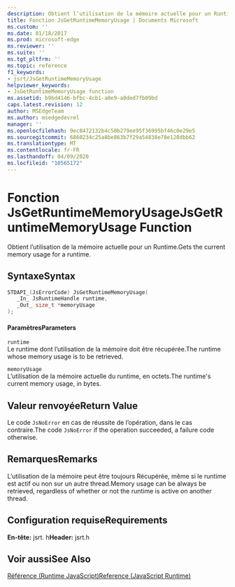 ```yaml
---
description: Obtient l’utilisation de la mémoire actuelle pour un Runtime.
title: Fonction JsGetRuntimeMemoryUsage | Documents Microsoft
ms.custom: ''
ms.date: 01/18/2017
ms.prod: microsoft-edge
ms.reviewer: ''
ms.suite: ''
ms.tgt_pltfrm: ''
ms.topic: reference
f1_keywords:
- jsrt/JsGetRuntimeMemoryUsage
helpviewer_keywords:
- JsGetRuntimeMemoryUsage function
ms.assetid: b9bd4146-bfbc-4cb1-a0e9-a0ded7fb09bd
caps.latest.revision: 12
author: MSEdgeTeam
ms.author: msedgedevrel
manager: ''
ms.openlocfilehash: 9ec8472132b4c50b279ee95f36995bf46c0e29e5
ms.sourcegitcommit: 6860234c25a8be863b7f29a54838e78e120dbb62
ms.translationtype: MT
ms.contentlocale: fr-FR
ms.lasthandoff: 04/09/2020
ms.locfileid: "10565172"
---
```

# <span data-ttu-id="c76f6-103">Fonction JsGetRuntimeMemoryUsage</span><span class="sxs-lookup"><span data-stu-id="c76f6-103">JsGetRuntimeMemoryUsage Function</span></span>
<span data-ttu-id="c76f6-104">Obtient l’utilisation de la mémoire actuelle pour un Runtime.</span><span class="sxs-lookup"><span data-stu-id="c76f6-104">Gets the current memory usage for a runtime.</span></span>  
  
## <span data-ttu-id="c76f6-105">Syntaxe</span><span class="sxs-lookup"><span data-stu-id="c76f6-105">Syntax</span></span>  
  
```cpp  
STDAPI_(JsErrorCode) JsGetRuntimeMemoryUsage(  
   _In_ JsRuntimeHandle runtime,  
   _Out_ size_t *memoryUsage  
);  
```  
  
#### <span data-ttu-id="c76f6-106">Paramètres</span><span class="sxs-lookup"><span data-stu-id="c76f6-106">Parameters</span></span>  
 `runtime`  
 <span data-ttu-id="c76f6-107">Le runtime dont l’utilisation de la mémoire doit être récupérée.</span><span class="sxs-lookup"><span data-stu-id="c76f6-107">The runtime whose memory usage is to be retrieved.</span></span>  
  
 `memoryUsage`  
 <span data-ttu-id="c76f6-108">L’utilisation de la mémoire actuelle du runtime, en octets.</span><span class="sxs-lookup"><span data-stu-id="c76f6-108">The runtime's current memory usage, in bytes.</span></span>  
  
## <span data-ttu-id="c76f6-109">Valeur renvoyée</span><span class="sxs-lookup"><span data-stu-id="c76f6-109">Return Value</span></span>  
 <span data-ttu-id="c76f6-110">Le code `JsNoError` en cas de réussite de l’opération, dans le cas contraire.</span><span class="sxs-lookup"><span data-stu-id="c76f6-110">The code `JsNoError` if the operation succeeded, a failure code otherwise.</span></span>  
  
## <span data-ttu-id="c76f6-111">Remarques</span><span class="sxs-lookup"><span data-stu-id="c76f6-111">Remarks</span></span>  
 <span data-ttu-id="c76f6-112">L’utilisation de la mémoire peut être toujours Récupérée, même si le runtime est actif ou non sur un autre thread.</span><span class="sxs-lookup"><span data-stu-id="c76f6-112">Memory usage can be always be retrieved, regardless of whether or not the runtime is active on another thread.</span></span>  
  
## <span data-ttu-id="c76f6-113">Configuration requise</span><span class="sxs-lookup"><span data-stu-id="c76f6-113">Requirements</span></span>  
 <span data-ttu-id="c76f6-114">**En-tête:** jsrt. h</span><span class="sxs-lookup"><span data-stu-id="c76f6-114">**Header:** jsrt.h</span></span>  
  
## <span data-ttu-id="c76f6-115">Voir aussi</span><span class="sxs-lookup"><span data-stu-id="c76f6-115">See Also</span></span>  
 [<span data-ttu-id="c76f6-116">Référence (Runtime JavaScript)</span><span class="sxs-lookup"><span data-stu-id="c76f6-116">Reference (JavaScript Runtime)</span></span>](../chakra-hosting/reference-javascript-runtime.md)